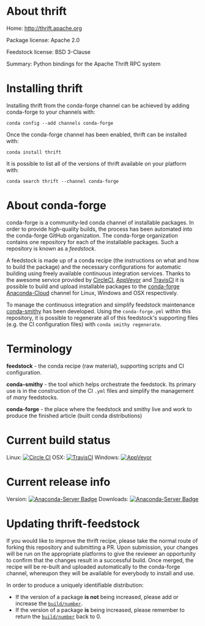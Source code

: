 About thrift
============

Home: http://thrift.apache.org

Package license: Apache 2.0

Feedstock license: BSD 3-Clause

Summary: Python bindings for the Apache Thrift RPC system



Installing thrift
=================

Installing thrift from the conda-forge channel can be achieved by adding conda-forge to your channels with:

```
conda config --add channels conda-forge
```

Once the conda-forge channel has been enabled, thrift can be installed with:

```
conda install thrift
```

It is possible to list all of the versions of thrift available on your platform with:

```
conda search thrift --channel conda-forge
```


About conda-forge
=================

conda-forge is a community-led conda channel of installable packages.
In order to provide high-quality builds, the process has been automated into the
conda-forge GitHub organization. The conda-forge organization contains one repository 
for each of the installable packages. Such a repository is known as a *feedstock*.

A feedstock is made up of a conda recipe (the instructions on what and how to build
the package) and the necessary configurations for automatic building using freely
available continuous integration services. Thanks to the awesome service provided by
[CircleCI](https://circleci.com/), [AppVeyor](http://www.appveyor.com/)
and [TravisCI](https://travis-ci.org/) it is possible to build and upload installable
packages to the [conda-forge](https://anaconda.org/conda-forge)
[Anaconda-Cloud](http://docs.anaconda.org/) channel for Linux, Windows and OSX respectively.

To manage the continuous integration and simplify feedstock maintenance
[conda-smithy](http://github.com/conda-forge/conda-smithy) has been developed.
Using the ``conda-forge.yml`` within this repository, it is possible to regenerate all of
this feedstock's supporting files (e.g. the CI configuration files) with ``conda smithy regenerate``.


Terminology
===========

**feedstock** - the conda recipe (raw material), supporting scripts and CI configuration.

**conda-smithy** - the tool which helps orchestrate the feedstock.
                   Its primary use is in the construction of the CI ``.yml`` files
                   and simplify the management of *many* feedstocks.

**conda-forge** - the place where the feedstock and smithy live and work to
                  produce the finished article (built conda distributions)

Current build status
====================

Linux: [![Circle CI](https://circleci.com/gh/conda-forge/thrift-feedstock.svg?style=svg)](https://circleci.com/gh/conda-forge/thrift-feedstock)
OSX: [![TravisCI](https://travis-ci.org/conda-forge/thrift-feedstock.svg?branch=master)](https://travis-ci.org/conda-forge/thrift-feedstock) 
Windows: [![AppVeyor](https://ci.appveyor.com/api/projects/status/github/conda-forge/thrift-feedstock?svg=True)](https://ci.appveyor.com/project/conda-forge/thrift-feedstock/branch/master)

Current release info
====================
Version: [![Anaconda-Server Badge](https://anaconda.org/conda-forge/thrift/badges/version.svg)](https://anaconda.org/conda-forge/thrift)
Downloads: [![Anaconda-Server Badge](https://anaconda.org/conda-forge/thrift/badges/downloads.svg)](https://anaconda.org/conda-forge/thrift)


Updating thrift-feedstock
=========================

If you would like to improve the thrift recipe, please take the normal
route of forking this repository and submitting a PR. Upon submission, your changes will
be run on the appropriate platforms to give the reviewer an opportunity to confirm that the
changes result in a successful build. Once merged, the recipe will be re-built and uploaded
automatically to the conda-forge channel, whereupon they will be available for everybody to
install and use.

In order to produce a uniquely identifiable distribution:
 * If the version of a package **is not** being increased, please add or increase
   the [``build/number``](http://conda.pydata.org/docs/building/meta-yaml.html#build-number-and-string). 
 * If the version of a package **is** being increased, please remember to return
   the [``build/number``](http://conda.pydata.org/docs/building/meta-yaml.html#build-number-and-string)
   back to 0.

